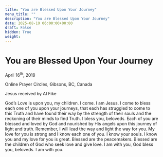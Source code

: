 ```yaml
---
title: "You are Blessed Upon Your Journey"
menu_title: ""
description: "You are Blessed Upon Your Journey"
date: 2025-08-10 06:00:00+00:00
draft: False
hidden: True
weight:
---
```

# You are Blessed Upon Your Journey

April 16<sup>th</sup>, 2019

Online Prayer Circles, Gibsons, BC, Canada

Jesus received by Al Fike

God’s Love is upon you, my children. I come. I am Jesus. I come to bless each one of you upon your journeys, that each has struggled to come to this Truth and have found their way by the strength of their souls and the reckoning of their minds to find Truth. I bless you, beloveds. Each of you are blessed and loved by God and nourished by His angels upon this journey of light and truth. Remember, I will lead the way and light the way for you. My love for you is strong and I know each one of you. I know your souls. I know you and my love for you is great. Blessed are the peacemakers. Blessed are the children of God who seek love and give love. I am with you, God bless you, beloveds. I am with you.

